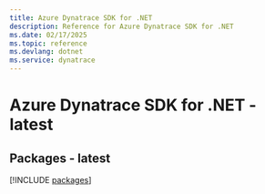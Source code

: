 ```yaml
---
title: Azure Dynatrace SDK for .NET
description: Reference for Azure Dynatrace SDK for .NET
ms.date: 02/17/2025
ms.topic: reference
ms.devlang: dotnet
ms.service: dynatrace
---
```

# Azure Dynatrace SDK for .NET - latest
## Packages - latest
[!INCLUDE [packages](dynatrace-index.md)]